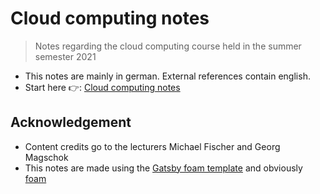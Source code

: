 # Cloud computing notes

> Notes regarding the cloud computing course held in the summer semester 2021
- This notes are mainly in german. External references contain english.
- Start here 👉: [Cloud computing notes](https://daniel-vera-g.github.io/cloud-computing-notes/) 

## Acknowledgement

- Content credits go to the lecturers Michael Fischer and Georg Magschok
- This notes are made using the [Gatsby foam template](https://github.com/hikerpig/foam-template-gatsby-kb) and obviously [foam](https://foambubble.github.io/)

[//begin]: # "Autogenerated link references for markdown compatibility"
[cloud-computing-lecture]: cloud-computing-lecture.md "cloud-computing-lecture"
[//end]: # "Autogenerated link references"

